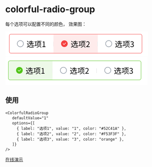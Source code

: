 # colorful-radio-group

每个选项可以配置不同的颜色， 效果图：

![](./demo1.png)
![](./demo2.png)

## 使用
```tsx
<ColorfulRadioGroup
   defaultValue="1"
   options={[
     { label: "选项1", value: "1", color: "#52C41A" },
     { label: "选项2", value: "2", color: "#F53F3F" },
     { label: "选项3", value: "3", color: "orange" },
   ]}
/>
```

[在线演示](https://codesandbox.io/p/github/ikonan/colorful-radio-group/main?import=true)
